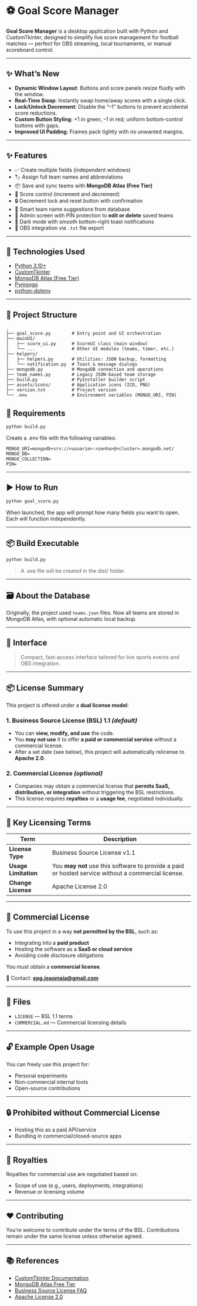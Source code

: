
# ⚽ Goal Score Manager

**Goal Score Manager** is a desktop application built with Python and CustomTkinter, designed to simplify live score management for football matches — perfect for OBS streaming, local tournaments, or manual scoreboard control.

---
## ✨ What’s New

- **Dynamic Window Layout**: Buttons and score panels resize fluidly with the window.
- **Real-Time Swap**: Instantly swap home/away scores with a single click.
- **Lock/Unlock Decrement**: Disable the “–1” buttons to prevent accidental score reductions.
- **Custom Button Styling**: +1 in green, –1 in red; uniform bottom-control buttons with gaps.
- **Improved UI Padding**: Frames pack tightly with no unwanted margins.

---

## ✨ Features

- ✅ Create multiple fields (independent windows)
- 🏷️ Assign full team names and abbreviations  
- 📦 Save and sync teams with **MongoDB Atlas (Free Tier)**
- 🎯 Score control (increment and decrement)
- 🔒 Decrement lock and reset button with confirmation
- 🧠 Smart team name suggestions from database
- 🔐 Admin screen with PIN protection to **edit or delete** saved teams
- 🌙 Dark mode with smooth bottom-right toast notifications 
- 🎥 OBS integration via `.txt` file export

---

## 🧩 Technologies Used

- [Python 3.10+](https://www.python.org)
- [CustomTkinter](https://github.com/TomSchimansky/CustomTkinter)
- [MongoDB Atlas (Free Tier)](https://www.mongodb.com/cloud/atlas)
- [Pymongo](https://pypi.org/project/pymongo/)
- [python-dotenv](https://pypi.org/project/python-dotenv/)

---

## 📁 Project Structure

```
.
├── goal_score.py        # Entry point and UI orchestration
├── mainUI/
│   ├── score_ui.py      # ScoreUI class (main window)
│   └── ...              # Other UI modules (teams, timer, etc.)
├── helpers/
│   ├── helpers.py       # Utilities: JSON backup, formatting
│   └── notification.py  # Toast & message dialogs
├── mongodb.py           # MongoDB connection and operations
├── team_names.py        # Legacy JSON-based team storage
├── build.py             # PyInstaller builder script
├── assets/icons/        # Application icons (ICO, PNG)
├── version.txt          # Project version
└── .env                 # Environment variables (MONGO_URI, PIN)
```
## 🔧 Requirements

```bash
python build.py
```
Create a .env file with the following variables:

```
MONGO_URI=mongodb+srv://<usuario>:<senha>@<cluster>.mongodb.net/
MONGO_DB=
MONGO_COLLECTION=
PIN=
```

---

## ▶️ How to Run

```bash
python goal_score.py
```

When launched, the app will prompt how many fields you want to open. Each will function independently.

---

## 📦 Build Executable

```bash
python build.py
```

> A .exe file will be created in the dist/ folder.

---

## 🗃️ About the Database

Originally, the project used `teams.json` files. Now all teams are stored in MongoDB Atlas, with optional automatic local backup.

---

## 📸 Interface
> Compact, fast-access interface tailored for live sports events and OBS integration.

---

## 📦 License Summary

This project is offered under a **dual license model**:

### 1. **Business Source License (BSL) 1.1** *(default)*
- You can **view, modify, and use** the code.
- You **may not use** it to offer **a paid or commercial service** without a commercial license.
- After a set date (see below), this project will automatically relicense to **Apache 2.0**.

### 2. **Commercial License** *(optional)*
- Companies may obtain a commercial license that **permits SaaS, distribution, or integration** without triggering the BSL restrictions.
- This license requires **royalties** or a **usage fee**, negotiated individually.

---

## 🔐 Key Licensing Terms

| Term | Description |
|------|-------------|
| **License Type** | Business Source License v1.1 |
| **Usage Limitation** | You **may not** use this software to provide a paid or hosted service without a commercial license. |
| **Change License** | Apache License 2.0 |

---

## 💼 Commercial License
To use this project in a way **not permitted by the BSL**, such as:
- Integrating into a **paid product**
- Hosting the software as a **SaaS or cloud service**
- Avoiding code disclosure obligations

You must obtain a **commercial license**.

📩 Contact: **epg.joaomaia@gmail.com** 

---

## 📁 Files

- `LICENSE` — BSL 1.1 terms
- `COMMERCIAL.md` — Commercial licensing details

---

## 🔓 Example Open Usage
You can freely use this project for:
- Personal experiments
- Non-commercial internal tools
- Open-source contributions

---

## 🔒 Prohibited without Commercial License
- Hosting this as a paid API/service
- Bundling in commercial/closed-source apps

---

## 🧾 Royalties
Royalties for commercial use are negotiated based on:
- Scope of use (e.g., users, deployments, integrations)
- Revenue or licensing volume

---

## ❤️ Contributing
You’re welcome to contribute under the terms of the BSL. Contributions remain under the same license unless otherwise agreed.

---

## 📚 References

- [CustomTkinter Documentation](https://github.com/TomSchimansky/CustomTkinter)  
- [MongoDB Atlas Free Tier](https://www.mongodb.com/cloud/atlas)  
- [Business Source License FAQ](https://mariadb.com/bsl-faq-adopting/)  
- [Apache License 2.0](https://www.apache.org/licenses/LICENSE-2.0)